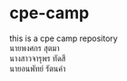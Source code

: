 # cpe-camp
this is a cpe camp repository <br>
นายพงศกร สุตมา <br>
นางสาวจารุพร ทัดสี <br>
นายอนพัทย์ รัตนคำ <br>
